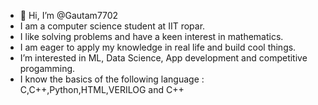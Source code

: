 - 👋 Hi, I’m @Gautam7702 
-    I am a computer science student at IIT ropar. 
-    I like solving problems and have a keen interest in mathematics. 
-    I am eager to apply my knowledge in real life and build cool things.
-    I’m interested in ML, Data Science, App development and competitive progamming.
-    I know the basics of the following language :  C,C++,Python,HTML,VERILOG and C++

<!---
Gautam7702/Gautam7702 is a ✨ special ✨ repository because its `README.md` (this file) appears on your GitHub profile.
You can click the Preview link to take a look at your changes.
--->
